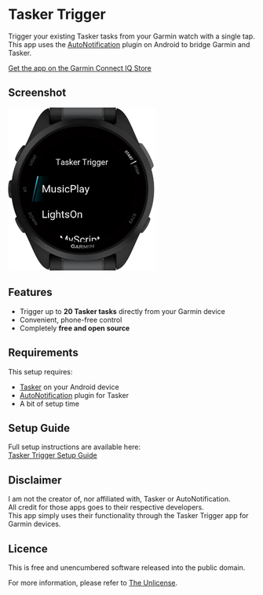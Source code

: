 # Tasker Trigger

Trigger your existing Tasker tasks from your Garmin watch with a single tap.  
This app uses the [AutoNotification](https://play.google.com/store/apps/details?id=com.joaomgcd.autonotification) plugin on Android to bridge Garmin and Tasker.  

[Get the app on the Garmin Connect IQ Store](https://apps.garmin.com/en-US/apps/07e1de26-99e5-46e3-92d9-7d30f7f92bdd)


## Screenshot
<img src="docs/screenshot.jpg" alt="Tasker Trigger app on Garmin" width="300"/>


## Features
- Trigger up to **20 Tasker tasks** directly from your Garmin device  
- Convenient, phone-free control  
- Completely **free and open source**  


## Requirements
This setup requires:
- [Tasker](https://play.google.com/store/apps/details?id=net.dinglisch.android.taskerm) on your Android device  
- [AutoNotification](https://play.google.com/store/apps/details?id=com.joaomgcd.autonotification) plugin for Tasker  
- A bit of setup time  


## Setup Guide
Full setup instructions are available here:  
[Tasker Trigger Setup Guide](https://chelseawinstone.com/tasker-trigger#setup-guide)


## Disclaimer
I am not the creator of, nor affiliated with, Tasker or AutoNotification.  
All credit for those apps goes to their respective developers.  
This app simply uses their functionality through the Tasker Trigger app for Garmin devices.


## Licence
This is free and unencumbered software released into the public domain.  

For more information, please refer to [The Unlicense](https://unlicense.org).